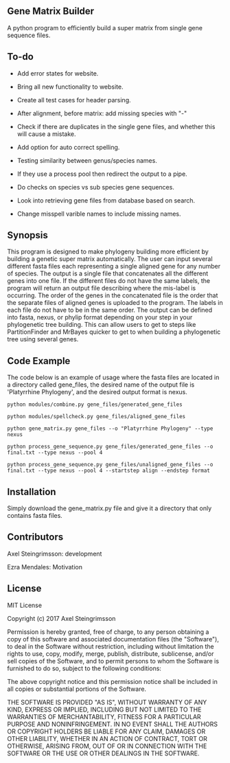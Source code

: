 ## Gene Matrix Builder

A python program to efficiently build a super matrix from single gene sequence files.

## To-do

+ Add error states for website. 

+ Bring all new functionality to website.

+ Create all test cases for header parsing.

+ After alignment, before matrix: add missing species with "-"

+ Check if there are duplicates in the single gene files, and whether this will cause a mistake. 

+ Add option for auto correct spelling. 

+ Testing similarity between genus/species names.

+ If they use a process pool then redirect the output to a pipe.

+ Do checks on species vs sub species gene sequences. 

+ Look into retrieving gene files from database based on search. 

+ Change misspell varible names to include missing names. 

## Synopsis

This program is designed to make phylogeny building more efficient by building a genetic super matrix automatically. The user can input several different fasta files each representing a single aligned gene for any number of species. The output is a single file that concatenates all the different genes into one file. If the different files do not have the same labels, the program will return an output file describing where the mis-label is occurring. The order of the genes in the concatenated file is the order that the separate files of aligned genes is uploaded to the program. The labels in each file do not have to be in the same order. The output can be defined into fasta, nexus, or phylip format depending on your step in your phylogenetic tree building. This can allow users to get to steps like PartitionFinder and MrBayes quicker to get to when building a phylogenetic tree using several genes.

## Code Example

The code below is an example of usage where the fasta files are located in a directory called gene_files, the desired name of the output file is 'Platyrrhine Phylogeny', and the desired output format is nexus. 

```shell
python modules/combine.py gene_files/generated_gene_files

python modules/spellcheck.py gene_files/aligned_gene_files

python gene_matrix.py gene_files --o "Platyrrhine Phylogeny" --type nexus

python process_gene_sequence.py gene_files/generated_gene_files --o final.txt --type nexus --pool 4

python process_gene_sequence.py gene_files/unaligned_gene_files --o final.txt --type nexus --pool 4 --startstep align --endstep format
```

## Installation

Simply download the gene_matrix.py file and give it a directory that only contains fasta files. 

## Contributors

Axel Steingrimsson: development

Ezra Mendales: Motivation

## License

MIT License

Copyright (c) 2017 Axel Steingrimsson

Permission is hereby granted, free of charge, to any person obtaining a copy
of this software and associated documentation files (the "Software"), to deal
in the Software without restriction, including without limitation the rights
to use, copy, modify, merge, publish, distribute, sublicense, and/or sell
copies of the Software, and to permit persons to whom the Software is
furnished to do so, subject to the following conditions:

The above copyright notice and this permission notice shall be included in all
copies or substantial portions of the Software.

THE SOFTWARE IS PROVIDED "AS IS", WITHOUT WARRANTY OF ANY KIND, EXPRESS OR
IMPLIED, INCLUDING BUT NOT LIMITED TO THE WARRANTIES OF MERCHANTABILITY,
FITNESS FOR A PARTICULAR PURPOSE AND NONINFRINGEMENT. IN NO EVENT SHALL THE
AUTHORS OR COPYRIGHT HOLDERS BE LIABLE FOR ANY CLAIM, DAMAGES OR OTHER
LIABILITY, WHETHER IN AN ACTION OF CONTRACT, TORT OR OTHERWISE, ARISING FROM,
OUT OF OR IN CONNECTION WITH THE SOFTWARE OR THE USE OR OTHER DEALINGS IN THE
SOFTWARE.
